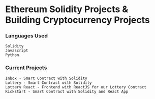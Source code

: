 # Ethereum Solidity Projects & Building Cryptocurrency Projects

### Languages Used
```
Solidity
Javascript
Python
```

### Current Projects

```
Inbox - Smart Contract with Solidity
Lottery - Smart Contract with Solidity
Lottery React - Frontend with ReactJS for our Lottery Contract
Kickstart - Smart Contract with Solidity and React App
```